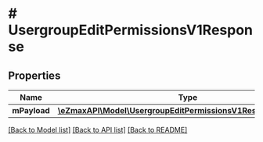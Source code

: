 # # UsergroupEditPermissionsV1Response

## Properties

Name | Type | Description | Notes
------------ | ------------- | ------------- | -------------
**mPayload** | [**\eZmaxAPI\Model\UsergroupEditPermissionsV1ResponseMPayload**](UsergroupEditPermissionsV1ResponseMPayload.md) |  |

[[Back to Model list]](../../README.md#models) [[Back to API list]](../../README.md#endpoints) [[Back to README]](../../README.md)
